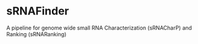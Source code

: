 # sRNAFinder
A pipeline for genome wide small RNA Characterization (sRNACharP) and Ranking (sRNARanking)
